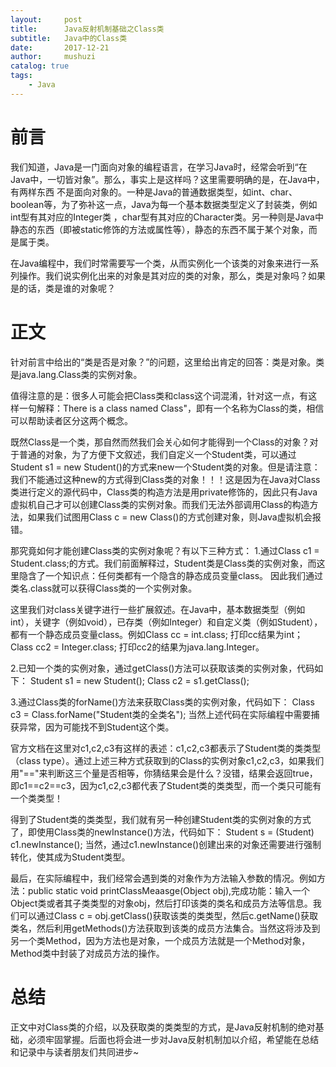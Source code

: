 ```yaml
---
layout:     post
title:      Java反射机制基础之Class类
subtitle:   Java中的Class类
date:       2017-12-21
author:     mushuzi
catalog: true
tags:
    - Java
---
```


# 前言
我们知道，Java是一门面向对象的编程语言，在学习Java时，经常会听到“在Java中，一切皆对象”。那么，事实上是这样吗？这里需要明确的是，在Java中，有两样东西
不是面向对象的。一种是Java的普通数据类型，如int、char、boolean等，为了弥补这一点，Java为每一个基本数据类型定义了封装类，例如int型有其对应的Integer类
，char型有其对应的Character类。另一种则是Java中静态的东西（即被static修饰的方法或属性等），静态的东西不属于某个对象，而是属于类。

在Java编程中，我们时常需要写一个类，从而实例化一个该类的对象来进行一系列操作。我们说实例化出来的对象是其对应的类的对象，那么，类是对象吗？如果是的话，类是谁的对象呢？

# 正文
针对前言中给出的“类是否是对象？”的问题，这里给出肯定的回答：类是对象。类是java.lang.Class类的实例对象。

值得注意的是：很多人可能会把Class类和class这个词混淆，针对这一点，有这样一句解释：There is a class named Class"，即有一个名称为Class的类，相信可以帮助读者区分这两个概念。

既然Class是一个类，那自然而然我们会关心如何才能得到一个Class的对象？对于普通的对象，为了方便下文叙述，我们自定义一个Student类，可以通过Student s1 = new Student()的方式来new一个Student类的对象。但是请注意：我们不能通过这种new的方式得到Class类的对象！！！这是因为在Java对Class类进行定义的源代码中，Class类的构造方法是用private修饰的，因此只有Java虚拟机自己才可以创建Class类的实例对象。而我们无法外部调用Class的构造方法，如果我们试图用Class c = new Class()的方式创建对象，则Java虚拟机会报错。

那究竟如何才能创建Class类的实例对象呢？有以下三种方式：
1.通过Class c1 = Student.class;的方式。我们前面解释过，Student类是Class类的实例对象，而这里隐含了一个知识点：任何类都有一个隐含的静态成员变量class。 因此我们通过类名.class就可以获得Class类的一个实例对象。

这里我们对class关键字进行一些扩展叙述。在Java中，基本数据类型（例如int），关键字（例如void），已存类（例如Integer）和自定义类（例如Student），都有一个静态成员变量class。例如Class cc = int.class; 打印cc结果为int； Class cc2 = Integer.class; 打印cc2的结果为java.lang.Integer。

2.已知一个类的实例对象，通过getClass()方法可以获取该类的实例对象，代码如下：
Student s1 = new Student();
Class c2 = s1.getClass();

3.通过Class类的forName()方法来获取Class类的实例对象，代码如下：
Class c3 = Class.forName("Student类的全类名");
当然上述代码在实际编程中需要捕获异常，因为可能找不到Student这个类。

官方文档在这里对c1,c2,c3有这样的表述：c1,c2,c3都表示了Student类的类类型（class type）。通过上述三种方式获取到的Class的实例对象c1,c2,c3，如果我们用"=="来判断这三个量是否相等，你猜结果会是什么？没错，结果会返回true，即c1==c2==c3，因为c1,c2,c3都代表了Student类的类类型，而一个类只可能有一个类类型！

得到了Student类的类类型，我们就有另一种创建Student类的实例对象的方式了，即使用Class类的newInstance()方法，代码如下：
Student s = (Student) c1.newInstance();
当然，通过c1.newInstance()创建出来的对象还需要进行强制转化，使其成为Student类型。

最后，在实际编程中，我们经常会遇到类的对象作为方法输入参数的情况。例如方法：public static void printClassMeaasge(Object obj),完成功能：输入一个Object类或者其子类类型的对象obj，然后打印该类的类名和成员方法等信息。我们可以通过Class c = obj.getClass()获取该类的类类型，然后c.getName()获取类名，然后利用getMethods()方法获取到该类的成员方法集合。当然这将涉及到另一个类Method，因为方法也是对象，一个成员方法就是一个Method对象，Method类中封装了对成员方法的操作。

# 总结
正文中对Class类的介绍，以及获取类的类类型的方式，是Java反射机制的绝对基础，必须牢固掌握。后面也将会进一步对Java反射机制加以介绍，希望能在总结和记录中与读者朋友们共同进步~
